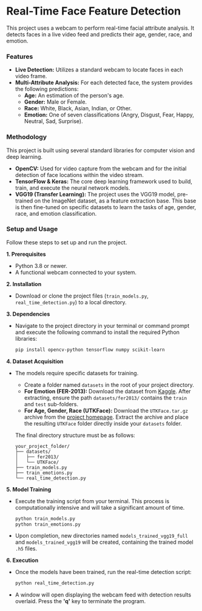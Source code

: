 # Real-Time Face Feature Detection

This project uses a webcam to perform real-time facial attribute analysis. It detects faces in a live video feed and predicts their age, gender, race, and emotion.

### Features

* **Live Detection:** Utilizes a standard webcam to locate faces in each video frame.
* **Multi-Attribute Analysis:** For each detected face, the system provides the following predictions:
    * **Age:** An estimation of the person's age.
    * **Gender:** Male or Female.
    * **Race:** White, Black, Asian, Indian, or Other.
    * **Emotion:** One of seven classifications (Angry, Disgust, Fear, Happy, Neutral, Sad, Surprise).

### Methodology

This project is built using several standard libraries for computer vision and deep learning.

* **OpenCV:** Used for video capture from the webcam and for the initial detection of face locations within the video stream.
* **TensorFlow & Keras:** The core deep learning framework used to build, train, and execute the neural network models.
* **VGG19 (Transfer Learning):** The project uses the VGG19 model, pre-trained on the ImageNet dataset, as a feature extraction base. This base is then fine-tuned on specific datasets to learn the tasks of age, gender, race, and emotion classification.

### Setup and Usage

Follow these steps to set up and run the project.

**1. Prerequisites**
* Python 3.8 or newer.
* A functional webcam connected to your system.

**2. Installation**
* Download or clone the project files (`train_models.py`, `real_time_detection.py`) to a local directory.

**3. Dependencies**
* Navigate to the project directory in your terminal or command prompt and execute the following command to install the required Python libraries:
    ```bash
    pip install opencv-python tensorflow numpy scikit-learn
    ```

**4. Dataset Acquisition**
* The models require specific datasets for training.
    * Create a folder named `datasets` in the root of your project directory.
    * **For Emotion (FER-2013):** Download the dataset from [Kaggle](https://www.kaggle.com/datasets/msambare/fer2013). After extracting, ensure the path `datasets/fer2013/` contains the `train` and `test` sub-folders.
    * **For Age, Gender, Race (UTKFace):** Download the `UTKFace.tar.gz` archive from the [project homepage](https://susanqq.github.io/UTKFace/). Extract the archive and place the resulting `UTKFace` folder directly inside your `datasets` folder.

    The final directory structure must be as follows:
    ```
    your_project_folder/
    ├── datasets/
    │   ├── fer2013/
    │   └── UTKFace/
    ├── train_models.py
    ├── train_emotions.py
    └── real_time_detection.py
    ```

**5. Model Training**
* Execute the training script from your terminal. This process is computationally intensive and will take a significant amount of time.
    ```bash
    python train_models.py
    python train_emotions.py
    ```
* Upon completion, new directories named `models_trained_vgg19_full` and `models_trained_vgg19` will be created, containing the trained model `.h5` files.

**6. Execution**
* Once the models have been trained, run the real-time detection script:
    ```bash
    python real_time_detection.py
    ```
* A window will open displaying the webcam feed with detection results overlaid. Press the **'q'** key to terminate the program.
